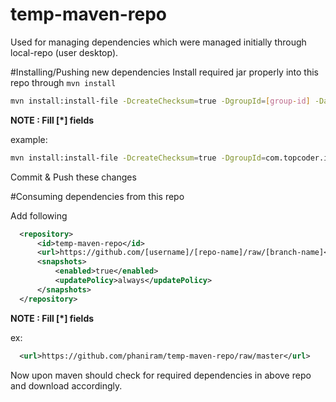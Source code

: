 # temp-maven-repo
Used for managing dependencies which were managed initially through local-repo (user desktop).

#Installing/Pushing new dependencies
Install required jar properly into this repo through `mvn install`

```sh
mvn install:install-file -DcreateChecksum=true -DgroupId=[group-id] -DartifactId=[artifact-id] -Dversion=[version] -DmodelVersion=[DmodelVersion] -Dpackaging=[packaging-format] -Dfile=[path-to-file] -DpomFile=<path-to-pomfile> -DlocalRepositoryPath=[path-to-git-repo]
```

**NOTE : Fill [*] fields**

example: 
```sh
mvn install:install-file -DcreateChecksum=true -DgroupId=com.topcoder.internal -DartifactId=shared -Dversion=1.0.0 -DmodelVersion=4.0.0 -Dpackaging=jar -Dfile=ap-project-microservice/lib/com/topcoder/internal/shared/1.0.0/shared-1.0.0.jar -DpomFile=<path-to-pomfile> -DlocalRepositoryPath=temp-maven-repo
```

Commit & Push these changes

#Consuming dependencies from this repo

Add following 
```xml
  <repository>
      <id>temp-maven-repo</id>
      <url>https://github.com/[username]/[repo-name]/raw/[branch-name]</url>
      <snapshots>
          <enabled>true</enabled>
          <updatePolicy>always</updatePolicy>
      </snapshots>
  </repository>
```
**NOTE : Fill [*] fields**

ex: 
```xml
  <url>https://github.com/phaniram/temp-maven-repo/raw/master</url>
```
Now upon maven should check for required dependencies in above repo and download accordingly.
